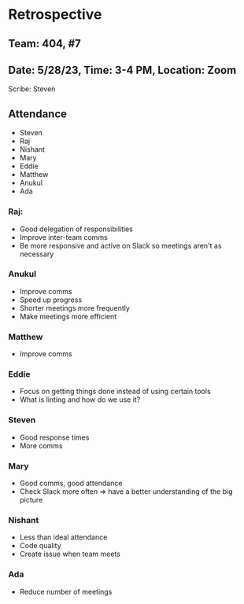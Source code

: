 # Retrospective
## Team: 404, #7
## Date: 5/28/23, Time: 3-4 PM, Location: Zoom

Scribe: Steven

## Attendance
- Steven
- Raj
- Nishant
- Mary
- Eddie
- Matthew
- Anukul
- Ada

### Raj:
- Good delegation of responsibilities
- Improve inter-team comms
- Be more responsive and active on Slack so meetings aren't as necessary

### Anukul
- Improve comms
- Speed up progress
- Shorter meetings more frequently
- Make meetings more efficient

### Matthew
- Improve comms

### Eddie
- Focus on getting things done instead of using certain tools
- What is linting and how do we use it?

### Steven
- Good response times
- More comms

### Mary
- Good comms, good attendance
- Check Slack more often => have a better understanding of the big picture

### Nishant
- Less than ideal attendance
- Code quality
- Create issue when team meets

### Ada
- Reduce number of meetings
